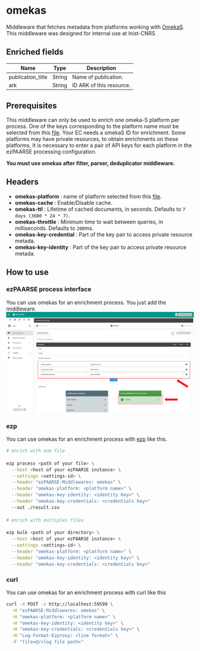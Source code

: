 # omekas

Middleware that fetches metadata from platforms working with [OmekaS](https://omeka.org/s/). This middleware was designed for internal use at Inist-CNRS

## Enriched fields

| Name | Type | Description |
| --- | --- | --- |
| publication_title | String | Name of publication. |
| ark | String | ID ARK of this resource. |

## Prerequisites

This middleware can only be used to enrich one omeka-S platform per process. 
One of the keys corresponding to the platform name must be selected from this [file](https://github.com/ezpaarse-project/ezpaarse-middlewares/blob/master/omekas/manifest.json).
Your EC needs a omekaS ID for enrichment. 
Some platforms may have private resources, to obtain enrichments on these platforms, It is necessary to enter a pair of API keys for each platform in the ezPAARSE processing configuration.

**You must use omekas after filter, parser, deduplicator middleware.**

## Headers

+ **omekas-platform** : name of platform selected from this [file](https://github.com/ezpaarse-project/ezpaarse-middlewares/blob/master/omekas/manifest.json).
+ **omekas-cache** : Enable/Disable cache.
+ **omekas-ttl** : Lifetime of cached documents, in seconds. Defaults to ``7 days (3600 * 24 * 7)``.
+ **omekas-throttle** : Minimum time to wait between queries, in milliseconds. Defaults to ``200``ms.
+ **omekas-key-credential** : Part of the key pair to access private resource metada.
+ **omekas-key-identity** : Part of the key pair to access private resource metada.

## How to use

### ezPAARSE process interface

You can use omekas for an enrichment process. You just add the middleware.
![image](./docs/process-interface.png)

### ezp

You can use omekas for an enrichment process with [ezp](https://github.com/ezpaarse-project/node-ezpaarse) like this.

```bash
# enrich with one file

ezp process <path of your file> \
  --host <host of your ezPAARSE instance> \
  --settings <settings-id> \
  --header "ezPAARSE-Middlewares: omekas" \
  --header "omekas-platform: <platform name>" \
  --header "omekas-key-identity: <identity key>" \
  --header "omekas-key-credentials: <credentials key>"
  --out ./result.csv

# enrich with multiples files

ezp bulk <path of your directory> \
  --host <host of your ezPAARSE instance> \
  --settings <settings-id> \
  --header "omekas-platform: <platform name>" \
  --header "omekas-key-identity: <identity key>" \
  --header "omekas-key-credentials: <credentials key>"

```

### curl

You can use omekas for an enrichment process with curl like this

```bash
curl -X POST -v http://localhost:59599 \
  -H "ezPAARSE-Middlewares: omekas" \
  -H "omekas-platform: <platform name>" \
  -H "omekas-key-identity: <identity key>" \
  -H "omekas-key-credentials: <credentials key>" \
  -H "Log-Format-Ezproxy: <line format>" \
  -F "file=@/<log file path>"

```